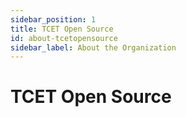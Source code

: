 ```yaml
---
sidebar_position: 1
title: TCET Open Source
id: about-tcetopensource
sidebar_label: About the Organization
---
```


# TCET Open Source
